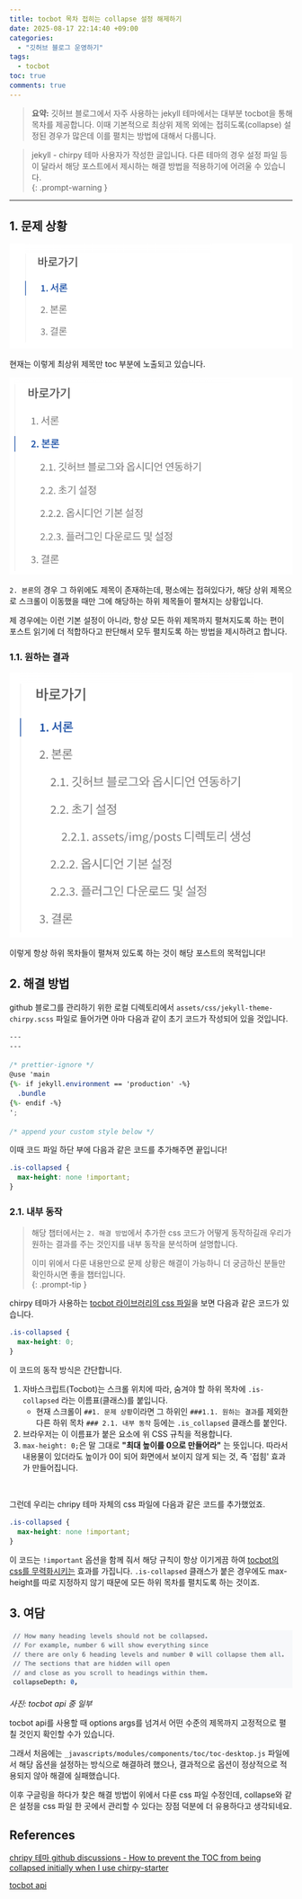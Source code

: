 ```yaml
---
title: tocbot 목차 접히는 collapse 설정 해제하기
date: 2025-08-17 22:14:40 +09:00
categories:
  - "깃허브 블로그 운영하기"
tags:
  - tocbot
toc: true
comments: true
---
```


> **요약:** 깃허브 블로그에서 자주 사용하는 jekyll 테마에서는 대부분 tocbot을 통해 목차를 제공합니다. 이때 기본적으로 최상위 제목 외에는 접히도록(collapse) 설정된 경우가 많은데 이를 펼치는 방법에 대해서 다룹니다.


> jekyll - chirpy 테마 사용자가 작성한 글입니다. 다른 테마의 경우 설정 파일 등이 달라서 해당 포스트에서 제시하는 해결 방법을 적용하기에 어려울 수 있습니다.   
{: .prompt-warning }

  

---
## 1. 문제 상황
![](assets/img/posts/2025-08-17-tocbot-목차-접히는-collapse-설정-해제하기.png)

현재는 이렇게 최상위 제목만 toc 부분에 노출되고 있습니다.

![](assets/img/posts/2025-08-17-tocbot-목차-접히는-collapse-설정-해제하기-1.png)

`2. 본론`의 경우 그 하위에도 제목이 존재하는데, 평소에는 접혀있다가, 해당 상위 제목으로 스크롤이 이동했을 때만 그에 해당하는 하위 제목들이 펼쳐지는 상황입니다.

제 경우에는 이런 기본 설정이 아니라, 항상 모든 하위 제목까지 펼쳐지도록 하는 편이 포스트 읽기에 더 적합하다고 판단해서 모두 펼치도록 하는 방법을 제시하려고 합니다.

### 1.1. 원하는 결과
![](assets/img/posts/2025-08-17-tocbot-목차-접히는-collapse-설정-해제하기-2.png)

이렇게 항상 하위 목차들이 펼쳐져 있도록 하는 것이 해당 포스트의 목적입니다!

## 2. 해결 방법
github 블로그를 관리하기 위한 로컬 디렉토리에서 `assets/css/jekyll-theme-chirpy.scss` 파일로 들어가면 아마 다음과 같이 초기 코드가 작성되어 있을 것입니다.

```scss
---
---

/* prettier-ignore */
@use 'main
{%- if jekyll.environment == 'production' -%}
  .bundle
{%- endif -%}
';

/* append your custom style below */

```

이때 코드 파일 하단 부에 다음과 같은 코드를 추가해주면 끝입니다!

```scss
.is-collapsed {
  max-height: none !important;
}
```

### 2.1. 내부 동작
> 해당 챕터에서는 `2. 해결 방법`에서 추가한 css 코드가 어떻게 동작하길래 우리가 원하는 결과를 주는 것인지를 내부 동작을 분석하며 설명합니다.
> 
> 이미 위에서 다룬 내용만으로 문제 상황은 해결이 가능하니 더 궁금하신 분들만 확인하시면 좋을 챕터입니다.   
{: .prompt-tip }

chirpy 테마가 사용하는 [tocbot 라이브러리의 css 파일](https://github.com/tscanlin/tocbot/blob/master/src/scss/_tocbot-core.scss)을 보면 다음과 같은 코드가 있습니다.

```scss
.is-collapsed {
  max-height: 0;
}
```

이 코드의 동작 방식은 간단합니다.

1. 자바스크립트(Tocbot)는 스크롤 위치에 따라, 숨겨야 할 하위 목차에 `.is-collapsed` 라는 이름표(클래스)를 붙입니다.
	- 현재 스크롤이 `##1. 문제 상황`이라면 그 하위인 `###1.1. 원하는 결과`를 제외한 다른 하위 목차 `### 2.1. 내부 동작` 등에는 `.is_collapsed` 클래스를 붙인다.
2. 브라우저는 이 이름표가 붙은 요소에 위 CSS 규칙을 적용합니다.
3. `max-height: 0;`은 말 그대로 **"최대 높이를 0으로 만들어라"** 는 뜻입니다. 따라서 내용물이 있더라도 높이가 0이 되어 화면에서 보이지 않게 되는 것, 즉 '접힘' 효과가 만들어집니다.

<br>

그런데 우리는 chripy 테마 자체의 css 파일에 다음과 같은 코드를 추가했었죠.

```css
.is-collapsed {
  max-height: none !important;
}
```

이 코드는 `!important` 옵션을 함께 줘서 해당 규칙이 항상 이기게끔 하여 <ins>tocbot의 css를 무력화시키는</ins> 효과를 가집니다. `.is-collapsed` 클래스가 붙은 경우에도 max-height를 따로 지정하지 않기 때문에 모든 하위 목차를 펼치도록 하는 것이죠.

## 3. 여담
![](assets/img/posts/2025-08-17-tocbot-목차-접히는-collapse-설정-해제하기-3.png)

*사진: tocbot api 중 일부*


tocbot api를 사용할 때 options args를 넘겨서 어떤 수준의 제목까지 고정적으로 펼칠 것인지 확인할 수가 있습니다.

그래서 처음에는 `_javascripts/modules/components/toc/toc-desktop.js` 파일에서 해당 옵션을 설정하는 방식으로 해결하려 했으나, 결과적으로 옵션이 정상적으로 적용되지 않아 해결에 실패했습니다.

이후 구글링을 하다가 찾은 해결 방법이 위에서 다룬 css 파일 수정인데, collapse와 같은 설정을 css 파일 한 곳에서 관리할 수 있다는 장점 덕분에 더 유용하다고 생각되네요.

## References
[chripy 테마 github discussions - How to prevent the TOC from being collapsed initially when I use chirpy-starter](https://github.com/cotes2020/jekyll-theme-chirpy/discussions/1706)

[tocbot api](https://github.com/tscanlin/tocbot#usage)

